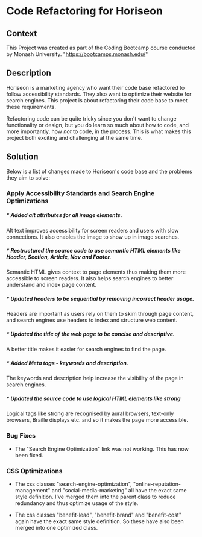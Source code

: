 # Code Refactoring for Horiseon

## Context
This Project was created as part of the Coding Bootcamp course conducted by Monash University. "https://bootcamps.monash.edu/"

##  Description
Horiseon is a marketing agency who want their code base refactored to follow accessibility standards. They also want to optimize their website for search engines. This project is about refactoring their code base to meet these requirements.

Refactoring code can be quite tricky since you don't want to change functionality or design, but you do learn so much about how to code, and more importantly, how *not* to code, in the process. This is what makes this project both exciting and challenging at the same time. 

## Solution
Below is a list of changes made to Horiseon's code base and the problems they aim to solve:

### Apply Accessibility Standards and Search Engine Optimizations

##### * Added alt attributes for all image elements. 
Alt text improves accessibility for screen readers and users with slow connections. It also enables the image to show up in image searches.

##### * Restructured the source code to use semantic HTML elements like Header, Section, Article, Nav and Footer. 
Semantic HTML gives context to page elements thus making them more accessible to screen readers. It also helps search engines to better understand and index page content.

##### * Updated headers to be sequential by removing incorrect header usage. 
Headers are important as users rely on them to skim through page content, and search engines use headers to index and structure web content. 

##### * Updated the title of the web page to be concise and descriptive.
A better title makes it easier for search engines to find the page.

##### * Added Meta tags - keywords and description.
The keywords and description help increase the visibility of the page in search engines.

##### * Updated the source code to use logical HTML elements like strong
Logical tags like strong are recognised by aural browsers, text-only browsers, Braille displays etc. and so it makes the page more accessible. 

### Bug Fixes
* The "Search Engine Optimization" link was not working. This has now been fixed.

### CSS Optimizations
* The css classes "search-engine-optimization", "online-reputation-management" and "social-media-marketing" all have the exact same style definition. I've merged them into the parent class to reduce redundancy and thus optimize usage of the style.

* The css classes "benefit-lead", "benefit-brand" and "benefit-cost" again have the exact same style definition. So these have also been merged into one optimized class.
